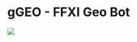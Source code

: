 # gGEO - FFXI Geo Bot
<div style="overflow:hidden;display:block;">
	<div style="float:left;width:250px;">
		<img src="https://i.imgur.com/jWqFHQ9.png"></img>
	</div>
	<div style="float:right;width:600px;">
		<p>why</p>
	</div>
</div>